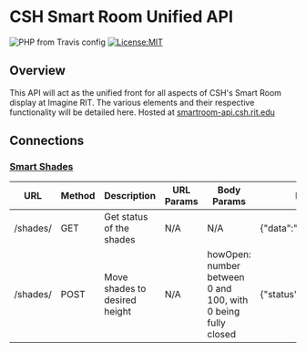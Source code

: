 # CSH Smart Room Unified API

![PHP from Travis config](https://img.shields.io/travis/php-v/symfony/symfony.svg)
[![License:MIT](https://img.shields.io/badge/License-MIT-green.svg)](https://opensource.org/licenses/MIT)

## Overview
This API will act as the unified front for all aspects of CSH's Smart Room display at Imagine RIT. The various elements and their respective functionality will be detailed here. Hosted at [smartroom-api.csh.rit.edu](https://smartroom-api.csh.rit.edu)

## Connections

### [Smart Shades](https://github.com/axg4975/smart-window-shades)

| URL | Method | Description | URL Params | Body Params | Response |
| --- | ------ | ----------- | ---------- | ----------- | -------- |
| /shades/ | GET | Get status of the shades | N/A | N/A | {"data":"45","status":200} |
| /shades/ | POST | Move shades to desired height | N/A | howOpen: number between 0 and 100, with 0 being fully closed | {"status":200} |
